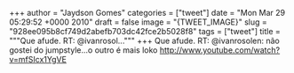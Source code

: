 
+++
author = "Jaydson Gomes"
categories = ["tweet"]
date = "Mon Mar 29 05:29:52 +0000 2010"
draft = false
image = "{TWEET_IMAGE}"
slug = "928ee095b8cf749d2abefb703dc42fce2b5028f8"
tags = ["tweet"]
title = """Que afude. RT: @ivanrosol..."""
+++
Que afude. RT: @ivanrosolen: não gostei do jumpstyle...o outro é mais loko http://www.youtube.com/watch?v=mfSIcx1YgVE

